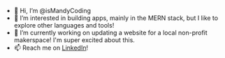 - 👋 Hi, I’m @isMandyCoding
- 👀 I’m interested in building apps, mainly in the MERN stack, but I like to explore other languages and tools!
- 🌱 I’m currently working on updating a website for a local non-profit makerspace! I'm super excited about this.
- 📫 Reach me on [LinkedIn](https://www.linkedin.com/in/amanda-everett/)!

<!---
isMandyCoding/isMandyCoding is a ✨ special ✨ repository because its `README.md` (this file) appears on your GitHub profile.
You can click the Preview link to take a look at your changes.
--->
